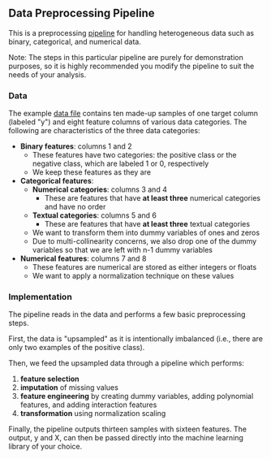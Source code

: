 ## Data Preprocessing Pipeline

This is a preprocessing [pipeline](/data_preprocessing.py) for handling heterogeneous data such as binary, categorical, and numerical data. 

Note: The steps in this particular pipeline are purely for demonstration purposes, so it is highly recommended you modify the pipeline to suit the needs of your analysis.

### Data

The example [data file](/input/data_example.csv) contains ten made-up samples of one target column (labeled "y") and eight feature columns of various data categories. The following are characteristics of the three data categories:

- **Binary features**: columns 1 and 2
	* These features have two categories: the positive class or the negative class, which are labeled 1 or 0, respectively
	* We keep these features as they are
- **Categorical features**:
	* **Numerical categories**: columns 3 and 4
		* These are features that have **at least three** numerical categories and have no order
	* **Textual categories**: columns 5 and 6 
		* These are features that have **at least three** textual categories
	* We want to transform them into dummy variables of ones and zeros
	* Due to multi-collinearity concerns, we also drop one of the dummy variables so that we are left with n-1 dummy variables
- **Numerical features**: columns 7 and 8
	* These features are numerical are stored as either integers or floats
	* We want to apply a normalization technique on these values

### Implementation

The pipeline reads in the data and performs a few basic preprocessing steps.

First, the data is "upsampled" as it is intentionally imbalanced (i.e., there are only two examples of the positive class).

Then, we feed the upsampled data through a pipeline which performs: 
1. **feature selection**
2. **imputation** of missing values
3. **feature engineering** by creating dummy variables, adding polynomial features, and adding interaction features
4. **transformation** using normalization scaling

Finally, the pipeline outputs thirteen samples with sixteen features. The output, y and X, can then be passed directly into the machine learning library of your choice.

